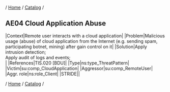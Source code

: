 / [Home](/acctp/) / [Catalog](/acctp/catalog/) /

## AE04 Cloud Application Abuse

|Context|Remote user interacts with a cloud application|
|Problem|Malicious usage (abuse) of cloud application from the Internet (e.g. sending spam, participating botnet, mining) after gain control on it|
|Solution|Apply intrusion detection;<br /> Apply audit of logs and events;<br />|
|References|TIS.020 [BDU]|
|Type|ns:type_ThreatPattern|
|Victim|su:comp_CloudApplication|
|Aggressor|su:comp_RemoteUser|
|Aggr. role|ns:role_Client|
|STRIDE||

/ [Home](/acctp/) / [Catalog](/acctp/catalog/) /
